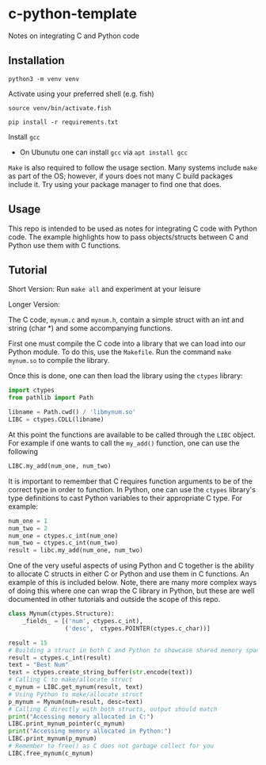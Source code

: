 # c-python-template
Notes on integrating C and Python code

## Installation

```
python3 -m venv venv
```

Activate using your preferred shell (e.g. fish)
```
source venv/bin/activate.fish
```

```
pip install -r requirements.txt 
```

Install `gcc`
* On Ubunutu one can install `gcc` via `apt install gcc`

`Make` is also required to follow the usage section. Many systems include `make` as part of the OS; however, if yours does not many C build packages include it. Try using your package manager to find one that does. 

## Usage

This repo is intended to be used as notes for integrating C code with Python code. The example highlights how to pass objects/structs between C and Python use them with C functions.  

## Tutorial

Short Version: Run `make all` and experiment at your leisure

Longer Version:

The C code, `mynum.c` and `mynum.h`, contain a simple struct with an int and string (char *) and some accompanying functions. 

First one must compile the C code into a library that we can load into our Python module. To do this, use the `Makefile`. Run the command `make mynum.so` to compile the library. 

Once this is done, one can then load the library using the `ctypes` library:
```py
import ctypes
from pathlib import Path

libname = Path.cwd() / 'libmynum.so'
LIBC = ctypes.CDLL(libname)
```

At this point the functions are available to be called through the `LIBC` object. For example if one wants to call the `my_add()` function, one can use the following
```py
LIBC.my_add(num_one, num_two)
```

It is important to remember that C requires function arguments to be of the correct type in order to function. In Python, one can use the `ctypes` library's type definitions to cast Python variables to their appropriate C type. 
For example:
```py
num_one = 1
num_two = 2
num_one = ctypes.c_int(num_one)
num_two = ctypes.c_int(num_two)
result = libc.my_add(num_one, num_two)
```

One of the very useful aspects of using Python and C together is the ability to allocate C structs in either C or Python and use them in C functions. An example of this is included below. Note, there are many more complex ways of doing this where one can wrap the C library in Python, but these are well documented in other tutorials and outside the scope of this repo.
```py
class Mynum(ctypes.Structure):
    _fields_ = [('num', ctypes.c_int),
                ('desc',  ctypes.POINTER(ctypes.c_char))]

result = 15
# Building a struct in both C and Python to showcase shared memory spaces
result = ctypes.c_int(result)
text = "Best Num"
text = ctypes.create_string_buffer(str.encode(text))
# Calling C to make/allocate struct
c_mynum = LIBC.get_mynum(result, text)
# Using Python to make/allocate struct
p_mynum = Mynum(num=result, desc=text)
# Calling C directly with both structs, output should match 
print("Accessing memory allocated in C:")
LIBC.print_mynum_pointer(c_mynum)
print("Accessing memory allocated in Python:")
LIBC.print_mynum(p_mynum)
# Remember to free() as C does not garbage collect for you
LIBC.free_mynum(c_mynum)

```
